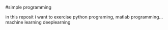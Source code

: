 #simple programming 


in this reposit i want to exercise python programing, matlab programming...
machine learning
deeplearning

